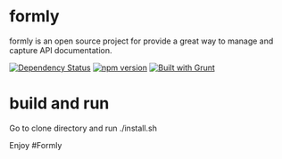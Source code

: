# formly

formly is an open source project for provide a great way to manage and capture API documentation. 

[![Dependency Status](https://david-dm.org/nishant8BITS/formly.svg)](https://github.com/nishant8BITS/formly)
[![npm version](https://badge.fury.io/js/npm.svg)](http://badge.fury.io/js/npm)
[![Built with Grunt](https://cdn.gruntjs.com/builtwith.png)](http://gruntjs.com/)


# build and run

Go to clone directory and run ./install.sh

Enjoy #Formly
